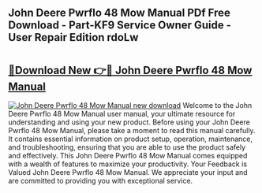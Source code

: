 ## John Deere Pwrflo 48 Mow Manual PDf Free Download - Part-KF9 Service Owner Guide - User Repair Edition rdoLw

# <h2><a href="http://bc87029.oget.top/?id=John+Deere+Pwrflo+48+Mow+Manual">🔗Download New 👉🔴 John Deere Pwrflo 48 Mow Manual</a></h2>

[![John Deere Pwrflo 48 Mow Manual new download](https://i.imgur.com/5g1atiW.png)](http://bc87029.oget.top/?id=John+Deere+Pwrflo+48+Mow+Manual)
Welcome to the John Deere Pwrflo 48 Mow Manual user manual, your ultimate resource for understanding and using your new product. Before using your John Deere Pwrflo 48 Mow Manual, please take a moment to read this manual carefully. It contains essential information on product setup, operation, maintenance, and troubleshooting, ensuring that you are able to use the product safely and effectively. This John Deere Pwrflo 48 Mow Manual comes equipped with a wealth of features to maximize your productivity. Your Feedback is Valued John Deere Pwrflo 48 Mow Manual. We appreciate your input and are committed to providing you with exceptional service.
